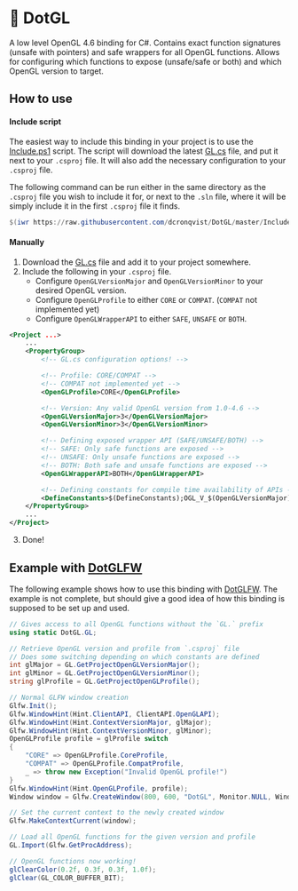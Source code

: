 # 👾 DotGL

A low level OpenGL 4.6 binding for C#. Contains exact function signatures (unsafe with pointers) and safe wrappers for all OpenGL functions. Allows for configuring which functions to expose (unsafe/safe or both) and which OpenGL version to target.

## How to use

#### Include script

The easiest way to include this binding in your project is to use the [Include.ps1](Include.ps1) script. The script will download the latest [GL.cs](/GL.cs) file, and put it next to your `.csproj` file. It will also add the necessary configuration to your `.csproj` file.

The following command can be run either in the same directory as the `.csproj` file you wish to include it for, or next to the `.sln` file, where it will be simply include it in the first `.csproj` file it finds. 

```powershell
$(iwr https://raw.githubusercontent.com/dcronqvist/DotGL/master/Include.ps1).Content | iex
```

#### Manually

1. Download the [GL.cs](/GL.cs) file and add it to your project somewhere.
2. Include the following in your `.csproj` file.
    - Configure `OpenGLVersionMajor` and `OpenGLVersionMinor` to your desired OpenGL version.
    - Configure `OpenGLProfile` to either `CORE` or `COMPAT`. (`COMPAT` not implemented yet)
    - Configure `OpenGLWrapperAPI` to either `SAFE`, `UNSAFE` or `BOTH`.

```xml
<Project ...>
    ...
    <PropertyGroup>
        <!-- GL.cs configuration options! -->

        <!-- Profile: CORE/COMPAT -->
        <!-- COMPAT not implemented yet -->
        <OpenGLProfile>CORE</OpenGLProfile>

        <!-- Version: Any valid OpenGL version from 1.0-4.6 -->
        <OpenGLVersionMajor>3</OpenGLVersionMajor>
        <OpenGLVersionMinor>3</OpenGLVersionMinor>

        <!-- Defining exposed wrapper API (SAFE/UNSAFE/BOTH) -->
        <!-- SAFE: Only safe functions are exposed -->
        <!-- UNSAFE: Only unsafe functions are exposed -->
        <!-- BOTH: Both safe and unsafe functions are exposed -->
        <OpenGLWrapperAPI>BOTH</OpenGLWrapperAPI>

        <!-- Defining constants for compile time availability of APIs -->
        <DefineConstants>$(DefineConstants);OGL_V_$(OpenGLVersionMajor)_$(OpenGLVersionMinor);OGL_P_$(OpenGLProfile);OGL_WRAPPER_API_$(OpenGLWrapperAPI)</DefineConstants>
    </PropertyGroup>
    ...
</Project>
```

3. Done!

## Example with [DotGLFW](https://github.com/dcronqvist/DotGLFW)

The following example shows how to use this binding with [DotGLFW](https://github.com/dcronqvist/DotGLFW). The example is not complete, but should give a good idea of how this binding is supposed to be set up and used.

```csharp
// Gives access to all OpenGL functions without the `GL.` prefix
using static DotGL.GL; 

// Retrieve OpenGL version and profile from `.csproj` file
// Does some switching depending on which constants are defined
int glMajor = GL.GetProjectOpenGLVersionMajor();
int glMinor = GL.GetProjectOpenGLVersionMinor();
string glProfile = GL.GetProjectOpenGLProfile();

// Normal GLFW window creation
Glfw.Init();
Glfw.WindowHint(Hint.ClientAPI, ClientAPI.OpenGLAPI);
Glfw.WindowHint(Hint.ContextVersionMajor, glMajor);
Glfw.WindowHint(Hint.ContextVersionMinor, glMinor);
OpenGLProfile profile = glProfile switch
{
    "CORE" => OpenGLProfile.CoreProfile,
    "COMPAT" => OpenGLProfile.CompatProfile,
    _ => throw new Exception("Invalid OpenGL profile!")
}
Glfw.WindowHint(Hint.OpenGLProfile, profile);
Window window = Glfw.CreateWindow(800, 600, "DotGL", Monitor.NULL, Window.NULL);

// Set the current context to the newly created window
Glfw.MakeContextCurrent(window);

// Load all OpenGL functions for the given version and profile
GL.Import(Glfw.GetProcAddress);

// OpenGL functions now working!
glClearColor(0.2f, 0.3f, 0.3f, 1.0f);
glClear(GL_COLOR_BUFFER_BIT);
```